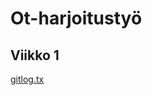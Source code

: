 # Ot-harjoitustyö #

## Viikko 1 ##
[gitlog.tx](https://github.com/AlecSiikaluoma/ot-harjoitustyo/blob/master/laskarit/viikko1/gitlog.txt)
